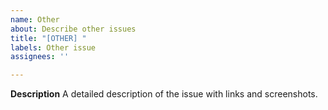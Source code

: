 ```yaml
---
name: Other
about: Describe other issues
title: "[OTHER] "
labels: Other issue
assignees: ''

---
```


**Description**
A detailed description of the issue with links and screenshots.
